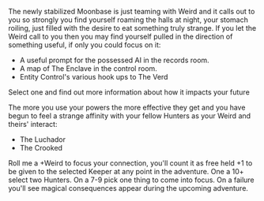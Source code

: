 The newly stabilized Moonbase is just teaming with Weird and it calls out to you so strongly you find yourself roaming the halls at night, your stomach roiling, just filled with the desire to eat something truly strange. If you let the Weird call to you then you may find yourself pulled in the direction of something useful, if only you could focus on it:

- A useful prompt for the possessed AI in the records room.
- A map of The Enclave in the control room.
- Entity Control's various hook ups to The Verd

Select one and find out more information about how it impacts your future

The more you use your powers the more effective they get and you have begun to feel a strange affinity with your fellow Hunters as your Weird and theirs' interact:

- The Luchador
- The Crooked

Roll me a +Weird to focus your connection, you'll count it as free held +1 to be given to the selected Keeper at any point in the adventure. One a 10+ select two Hunters. On a 7-9 pick one thing to come into focus. On a failure you'll see magical consequences appear during the upcoming adventure. 